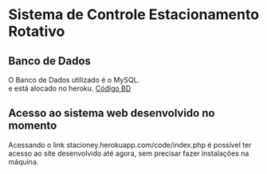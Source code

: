 # Sistema de Controle Estacionamento Rotativo

## Banco de Dados
O Banco de Dados utilizado é o MySQL.<br> e está alocado no heroku.
[Código BD](code/BD_code.sql)

## Acesso ao sistema web desenvolvido no momento
Acessando o link stacioney.herokuapp.com/code/index.php é possível ter acesso ao site desenvolvido até agora, sem precisar fazer instalações na máquina.
